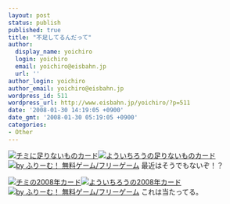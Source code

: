 ```yaml
---
layout: post
status: publish
published: true
title: "不足してるんだって"
author:
  display_name: yoichiro
  login: yoichiro
  email: yoichiro@eisbahn.jp
  url: ''
author_login: yoichiro
author_email: yoichiro@eisbahn.jp
wordpress_id: 511
wordpress_url: http://www.eisbahn.jp/yoichiro/?p=511
date: '2008-01-30 14:19:05 +0900'
date_gmt: '2008-01-30 05:19:05 +0900'
categories:
- Other
---
```


[![チミに足りないものカード](http://timiss.net/bar_timi_top.gif)](http://timiss.net/)[![よういちろうの足りないものカード](http://timiss.net/img/%E3%82%88%E3%81%86%E3%81%84%E3%81%A1%E3%82%8D%E3%81%86/)](http://timiss.net/%E3%82%88%E3%81%86%E3%81%84%E3%81%A1%E3%82%8D%E3%81%86/)[![by ふりーむ！ 無料ゲーム/フリーゲーム](http://timiss.net/bar_timi_bottom.gif)](http://www.freem.ne.jp/)
最近はそうでもないぞ！？

[![チミの2008年カード](http://timino2008.net/bar_timi_top.gif)](http://timino2008.net/)[![よういちろうの2008年カード](http://timino2008.net/img/%E3%82%88%E3%81%86%E3%81%84%E3%81%A1%E3%82%8D%E3%81%86/)](http://timino2008.net/%E3%82%88%E3%81%86%E3%81%84%E3%81%A1%E3%82%8D%E3%81%86/)[![by ふりーむ！ 無料ゲーム/フリーゲーム](http://timino2008.net/bar_timi_bottom.gif)](http://www.freem.ne.jp/)
これは当たってる。
